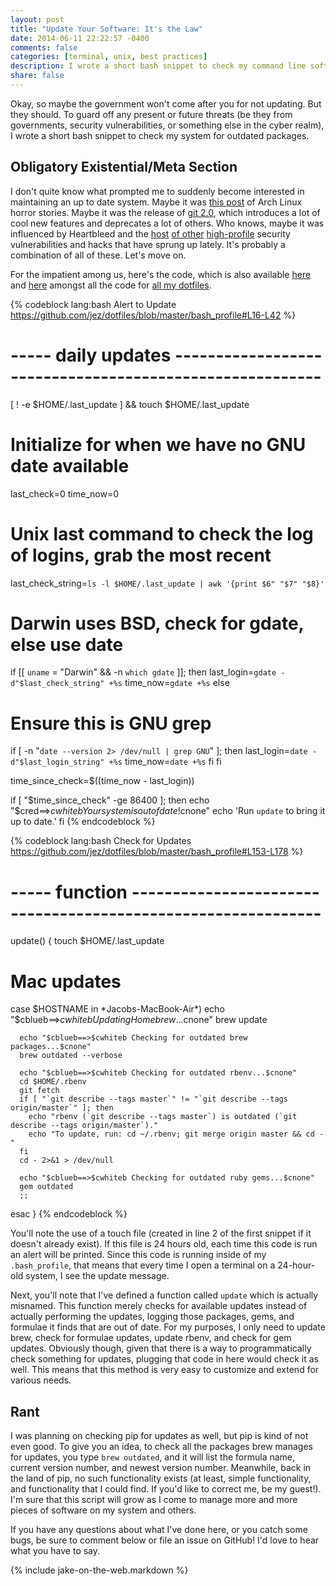 ```yaml
---
layout: post
title: "Update Your Software: It's the Law"
date: 2014-06-11 22:22:57 -0400
comments: false
categories: [terminal, unix, best practices]
description: I wrote a short bash snippet to check my command line software for updates and alert me once a day.
share: false
---
```


Okay, so maybe the government won't come after you for not updating. But they should. To guard off any present or future threats (be they from governments, security vulnerabilities, or something else in the cyber realm), I wrote a short bash snippet to check my system for outdated packages.

<!-- more -->

## Obligatory Existential/Meta Section
I don't quite know what prompted me to suddenly become interested in maintaining an up to date system. Maybe it was [this post][arch-discussion] of Arch Linux horror stories. Maybe it was the release of [git 2.0][git], which introduces a lot of cool new features and deprecates a lot of others. Who knows, maybe it was influenced by Heartbleed and the [host][openssl] [of other][feedly] [high-profile][evernote] security vulnerabilities and hacks that have sprung up lately. It's probably a combination of all of these. Let's move on.

For the impatient among us, here's the code, which is also available [here][snippet1] and [here][snippet2] amongst all the code for [all my dotfiles][dotfiles].

{% codeblock lang:bash Alert to Update https://github.com/jez/dotfiles/blob/master/bash_profile#L16-L42 %}
# ----- daily updates --------------------------------------------------------
[ ! -e $HOME/.last_update ] && touch $HOME/.last_update
# Initialize for when we have no GNU date available
last_check=0
time_now=0

# Unix last command to check the log of logins, grab the most recent
last_check_string=`ls -l $HOME/.last_update | awk '{print $6" "$7" "$8}'`

# Darwin uses BSD, check for gdate, else use date
if [[ `uname` = "Darwin" && -n `which gdate` ]]; then
  last_login=`gdate -d"$last_check_string" +%s`
  time_now=`gdate +%s`
else
  # Ensure this is GNU grep
  if [ -n "`date --version 2> /dev/null | grep GNU`" ]; then
    last_login=`date -d"$last_login_string" +%s`
    time_now=`date +%s`
  fi
fi

time_since_check=$((time_now - last_login))

if [ "$time_since_check" -ge 86400 ]; then
  echo "$cred==>$cwhiteb Your system is out of date!$cnone"
  echo 'Run `update` to bring it up to date.'
fi
{% endcodeblock %}

{% codeblock lang:bash Check for Updates https://github.com/jez/dotfiles/blob/master/bash_profile#L153-L178 %}
# ----- function -------------------------------------------------------------
update() {
  touch $HOME/.last_update

  # Mac updates
  case $HOSTNAME in
    *Jacobs-MacBook-Air*)
      echo "$cblueb==>$cwhiteb Updating Homebrew...$cnone"
      brew update

      echo "$cblueb==>$cwhiteb Checking for outdated brew packages...$cnone"
      brew outdated --verbose

      echo "$cblueb==>$cwhiteb Checking for outdated rbenv...$cnone"
      cd $HOME/.rbenv
      git fetch
      if [ "`git describe --tags master`" != "`git describe --tags origin/master`" ]; then
        echo "rbenv (`git describe --tags master`) is outdated (`git describe --tags origin/master`)."
        echo "To update, run: cd ~/.rbenv; git merge origin master && cd -"
      fi
      cd - 2>&1 > /dev/null

      echo "$cblueb==>$cwhiteb Checking for outdated ruby gems...$cnone"
      gem outdated
      ;;
  esac
}
{% endcodeblock %}

You'll note the use of a touch file (created in line 2 of the first snippet if it doesn't already exist). If this file is 24 hours old, each time this code is run an alert will be printed. Since this code is running inside of my `.bash_profile`, that means that every time I open a terminal on a 24-hour-old system, I see the update message.

Next, you'll note that I've defined a function called `update` which is actually misnamed. This function merely checks for available updates instead of actually performing the updates, logging those packages, gems, and formulae it finds that are out of date. For my purposes, I only need to update brew, check for formulae updates, update rbenv, and check for gem updates. Obviously though, given that there is a way to programmatically check something for updates, plugging that code in here would check it as well. This means that this method is very easy to customize and extend for various needs.

## Rant
I was planning on checking pip for updates as well, but pip is kind of not even good. To give you an idea, to check all the packages brew manages for updates, you type `brew outdated`, and it will list the formula name, current version number, and newest version number. Meanwhile, back in the land of pip, no such functionality exists (at least, simple functionality, and functionality that I could find. If you'd like to correct me, be my guest!). I'm sure that this script will grow as I come to manage more and more pieces of software on my system and others.

If you have any questions about what I've done here, or you catch some bugs, be sure to comment below or file an issue on GitHub! I'd love to hear what you have to say.

{% include jake-on-the-web.markdown %}

[arch-discussion]: https://www.facebook.com/groups/cmuscs/permalink/727878180603546/
[git]: https://git.kernel.org/cgit/git/git.git/tree/Documentation/RelNotes/2.0.0.txt
[openssl]: https://www.openssl.org/news/secadv_20140605.txt
[feedly]: http://grahamcluley.com/2014/06/feedly-blackmail-ddos/
[evernote]: http://blog.evernote.com/blog/2013/03/02/security-notice-service-wide-password-reset/
[snippet1]: https://github.com/jez/dotfiles/blob/master/bash_profile#L16-L42
[snippet2]: https://github.com/jez/dotfiles/blob/master/bash_profile#L153-L178
[dotfiles]: https://github.com/jez/dotfiles

